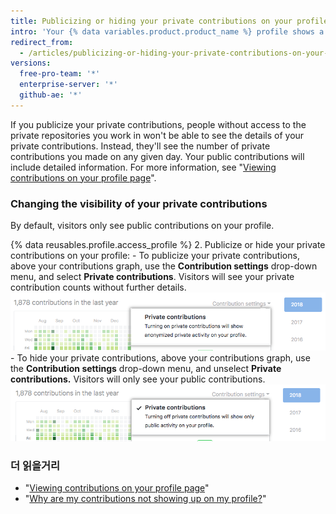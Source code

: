 ```yaml
---
title: Publicizing or hiding your private contributions on your profile
intro: 'Your {% data variables.product.product_name %} profile shows a graph of your repository contributions over the past year. You can choose to show anonymized activity from private repositories in addition to the activity shown from public repositories.'
redirect_from:
  - /articles/publicizing-or-hiding-your-private-contributions-on-your-profile
versions:
  free-pro-team: '*'
  enterprise-server: '*'
  github-ae: '*'
---
```


If you publicize your private contributions, people without access to the private repositories you work in won't be able to see the details of your private contributions. Instead, they'll see the number of private contributions you made on any given day. Your public contributions will include detailed information. For more information, see "[Viewing contributions on your profile page](/articles/viewing-contributions-on-your-profile-page)".

### Changing the visibility of your private contributions

By default, visitors only see public contributions on your profile.

{% data reusables.profile.access_profile %}
2. Publicize or hide your private contributions on your profile:
    - To publicize your private contributions, above your contributions graph, use the **Contribution settings** drop-down menu, and select **Private contributions**. Visitors will see your private contribution counts without further details. ![Enable visitors to see private contributions from contribution settings drop-down menu](/assets/images/help/profile/private-contributions-on.png)
    - To hide your private contributions, above your contributions graph, use the **Contribution settings** drop-down menu, and unselect **Private contributions.** Visitors will only see your public contributions. ![Enable visitors to see private contributions from contribution settings drop-down menu](/assets/images/help/profile/private-contributions-off.png)

### 더 읽을거리

- "[Viewing contributions on your profile page](/articles/viewing-contributions-on-your-profile-page)"
- "[Why are my contributions not showing up on my profile?](/articles/why-are-my-contributions-not-showing-up-on-my-profile)"
